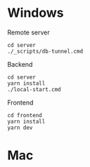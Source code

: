 # Windows

Remote server
```
cd server
./_scripts/db-tunnel.cmd
```

Backend
```
cd server
yarn install
./local-start.cmd
```

Frontend
```
cd frontend
yarn install
yarn dev
```

# Mac